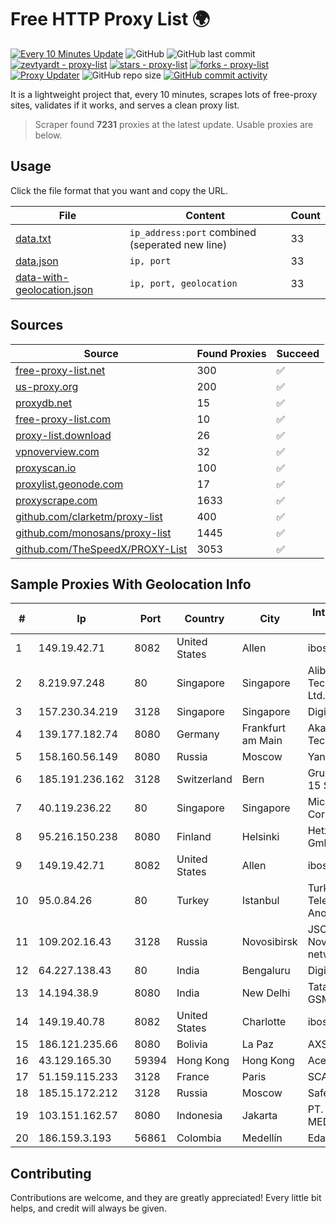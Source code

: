 
# Free HTTP Proxy List 🌍

[![Every 10 Minutes Update](https://github.com/mertguvencli/http-proxy-list/actions/workflows/main.yml/badge.svg?branch=main)](https://github.com/mertguvencli/http-proxy-list/actions/workflows/main.yml)
![GitHub](https://img.shields.io/github/license/mertguvencli/http-proxy-list)
![GitHub last commit](https://img.shields.io/github/last-commit/mertguvencli/http-proxy-list)
[![zevtyardt - proxy-list](https://img.shields.io/static/v1?label=zevtyardt&message=proxy-list&color=blue&logo=github)](https://github.com/zevtyardt/proxy-list "Go to GitHub repo")
[![stars - proxy-list](https://img.shields.io/github/stars/zevtyardt/proxy-list?style=social)](https://github.com/zevtyardt/proxy-list)
[![forks - proxy-list](https://img.shields.io/github/forks/zevtyardt/proxy-list?style=social)](https://github.com/zevtyardt/proxy-list)
[![Proxy Updater](https://github.com/zevtyardt/proxy-list/workflows/Proxy%20Updater/badge.svg)](https://github.com/zevtyardt/proxy-list/actions?query=workflow:"Proxy+Updater")
![GitHub repo size](https://img.shields.io/github/repo-size/zevtyardt/proxy-list)
[![GitHub commit activity](https://img.shields.io/github/commit-activity/m/zevtyardt/proxy-list?logo=commits)](https://github.com/zevtyardt/proxy-list/commits/main)

It is a lightweight project that, every 10 minutes, scrapes lots of free-proxy sites, validates if it works, and serves a clean proxy list.

> Scraper found **7231** proxies at the latest update. Usable proxies are below.

## Usage

Click the file format that you want and copy the URL.

|File|Content|Count|
|----|-------|-----|
|[data.txt](https://raw.githubusercontent.com/mertguvencli/http-proxy-list/main/proxy-list/data.txt)|`ip_address:port` combined (seperated new line)|33|
|[data.json](https://raw.githubusercontent.com/mertguvencli/http-proxy-list/main/proxy-list/data.json)|`ip, port`|33|
|[data-with-geolocation.json](https://raw.githubusercontent.com/mertguvencli/http-proxy-list/main/proxy-list/data-with-geolocation.json)|`ip, port, geolocation`|33|

## Sources

|Source|Found Proxies|Succeed|
|------|-------------|-------|
|[free-proxy-list.net](https://free-proxy-list.net)|300|✅|
|[us-proxy.org](https://www.us-proxy.org)|200|✅|
|[proxydb.net](http://proxydb.net)|15|✅|
|[free-proxy-list.com](https://free-proxy-list.com/?page=&port=&type%5B%5D=http&type%5B%5D=https&up_time=0&search=Search)|10|✅|
|[proxy-list.download](https://www.proxy-list.download/HTTP)|26|✅|
|[vpnoverview.com](https://vpnoverview.com/privacy/anonymous-browsing/free-proxy-servers)|32|✅|
|[proxyscan.io](https://www.proxyscan.io)|100|✅|
|[proxylist.geonode.com](https://proxylist.geonode.com/api/proxy-list?limit=300&page=1&sort_by=lastChecked&sort_type=desc&protocols=http,https)|17|✅|
|[proxyscrape.com](https://api.proxyscrape.com/v2/?request=displayproxies&protocol=http&timeout=10000&country=all&ssl=all&anonymity=all)|1633|✅|
|[github.com/clarketm/proxy-list](https://raw.githubusercontent.com/clarketm/proxy-list/master/proxy-list-raw.txt)|400|✅|
|[github.com/monosans/proxy-list](https://raw.githubusercontent.com/monosans/proxy-list/main/proxies/http.txt)|1445|✅|
|[github.com/TheSpeedX/PROXY-List](https://raw.githubusercontent.com/TheSpeedX/PROXY-List/master/http.txt)|3053|✅|


## Sample Proxies With Geolocation Info

|#|Ip|Port|Country|City|Internet Service Provider|
|-|--|----|-------|----|-------------------------|
|1|149.19.42.71|8082|United States|Allen|iboss, inc|
|2|8.219.97.248|80|Singapore|Singapore|Alibaba (US) Technology Co., Ltd.|
|3|157.230.34.219|3128|Singapore|Singapore|DigitalOcean, LLC|
|4|139.177.182.74|8080|Germany|Frankfurt am Main|Akamai Technologies, Inc.|
|5|158.160.56.149|8080|Russia|Moscow|Yandex.Cloud LLC|
|6|185.191.236.162|3128|Switzerland|Bern|Grupo Panaglobal 15 S.A|
|7|40.119.236.22|80|Singapore|Singapore|Microsoft Corporation|
|8|95.216.150.238|8080|Finland|Helsinki|Hetzner Online GmbH|
|9|149.19.42.71|8082|United States|Allen|iboss, inc|
|10|95.0.84.26|80|Turkey|Istanbul|Turk Telekomunikasyon Anonim Sirketi|
|11|109.202.16.43|3128|Russia|Novosibirsk|JSC Avantel. Novosibirsk network|
|12|64.227.138.43|80|India|Bengaluru|DigitalOcean, LLC|
|13|14.194.38.9|8080|India|New Delhi|Tata Tele Services GSM|
|14|149.19.40.78|8082|United States|Charlotte|iboss, inc|
|15|186.121.235.66|8080|Bolivia|La Paz|AXS Bolivia S. A.|
|16|43.129.165.30|59394|Hong Kong|Hong Kong|Aceville Pte.ltd|
|17|51.159.115.233|3128|France|Paris|SCALEWAY|
|18|185.15.172.212|3128|Russia|Moscow|SafeData LLC|
|19|103.151.162.57|8080|Indonesia|Jakarta|PT. UNINET MEDIA SAKTI|
|20|186.159.3.193|56861|Colombia|Medellín|Edatel S.a. E.S.P|



## Contributing

Contributions are welcome, and they are greatly appreciated! Every
little bit helps, and credit will always be given.

